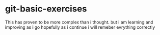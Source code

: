 # git-basic-exercises
This has proven to be more complex than i thought. but i am learning and improving as i go
hopefully as i continue i will remeber evrything correctly
